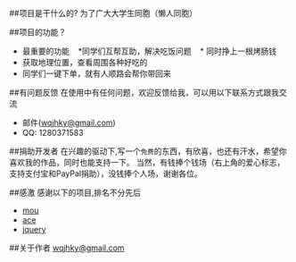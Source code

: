 ##项目是干什么的?
为了广大大学生同胞（懒人同胞）
 
 
 
##项目的功能？

* 最重要的功能
    *同学们互帮互助，解决吃饭问题
    * 同时挣上一根烤肠钱
* 获取地理位置，查看周围各种好吃的
* 同学们一键下单，就有人顺路会帮你带回来


##有问题反馈
在使用中有任何问题，欢迎反馈给我，可以用以下联系方式跟我交流

* 邮件(wqjhky@gmail.com)
* QQ: 1280371583

##捐助开发者
在兴趣的驱动下,写一个`免费`的东西，有欣喜，也还有汗水，希望你喜欢我的作品，同时也能支持一下。
当然，有钱捧个钱场（右上角的爱心标志，支持支付宝和PayPal捐助），没钱捧个人场，谢谢各位。

##感激
感谢以下的项目,排名不分先后

* [mou](http://mouapp.com/) 
* [ace](http://ace.ajax.org/)
* [jquery](http://jquery.com)

##关于作者
wqjhky@gmail.com
